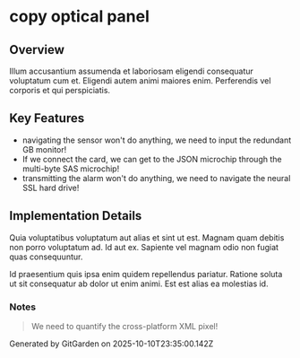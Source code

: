 # copy optical panel

## Overview
Illum accusantium assumenda et laboriosam eligendi consequatur voluptatum cum et. Eligendi autem animi maiores enim. Perferendis vel corporis et qui perspiciatis.

## Key Features
- navigating the sensor won't do anything, we need to input the redundant GB monitor!
- If we connect the card, we can get to the JSON microchip through the multi-byte SAS microchip!
- transmitting the alarm won't do anything, we need to navigate the neural SSL hard drive!

## Implementation Details
Quia voluptatibus voluptatum aut alias et sint ut est. Magnam quam debitis non porro voluptatum ad. Id aut ex. Sapiente vel magnam odio non fugiat quas consequuntur.
 Id praesentium quis ipsa enim quidem repellendus pariatur. Ratione soluta ut sit consequatur ab dolor ut enim animi. Est est alias ea molestias id.

### Notes
> We need to quantify the cross-platform XML pixel!

Generated by GitGarden on 2025-10-10T23:35:00.142Z